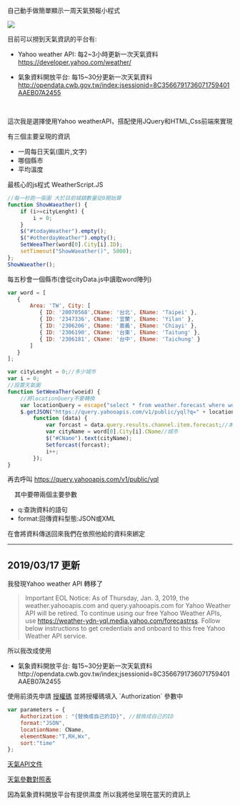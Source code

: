 自己動手做簡單顯示一周天氣預報小程式

![](https://i.imgur.com/YLculzX.png)

目前可以撈到天氣資訊的平台有:

* Yahoo weather API:
每2~3小時更新一次天氣資料
https://developer.yahoo.com/weather/

* 氣象資料開放平台:
每15~30分更新一次天氣資料
http://opendata.cwb.gov.tw/index;jsessionid=8C3566791736071759401AAEB07A2455

<br/>

這次我是選擇使用Yahoo weatherAPI，搭配使用JQuery和HTML,Css前端來實現

有三個主要呈現的資訊

- 一周每日天氣(圖片,文字)
- 哪個縣市
- 平均溫度

最核心的js程式 WeatherScript.JS
```javascript
//每一秒跑一張圖 大於目前城鎮數量從0開始算
function ShowWaeather() {
    if (i>=cityLenght) {
        i = 0;
    }
    $("#todayWeather").empty();
    $("#otherdayWeather").empty();
    SetWeeaTher(word[0].City[i].ID);
    setTimeout("ShowWaeather()", 5000);
};
ShowWaeather();
```
每五秒會一個縣市(會從cityData.js中讀取word陣列)
```javascript
var word = [
   {
	   Area: 'TW', City: [
		  { ID: '20070568',CName: '台北', EName: 'Taipei' },
	      { ID: '2347336', CName: '宜蘭', EName: 'Yilan' },
		  { ID: '2306206', CName: '嘉義', EName: 'Chiayi' },
		  { ID: '2306190', CName: '台東', EName: 'Taitung' },
		  { ID: '2306181', CName: '台中', EName: 'Taichung' }
	   ]
   }
];
```


```javascript
var cityLenght = 0;//多少城市
var i = 0;
//設置天氣圖
function SetWeeaTher(woeid) {
    //將locationQuery不要轉換
    var locationQuery = escape("select * from weather.forecast where woeid ='" + woeid + "' and u='c'");
    $.getJSON("https://query.yahooapis.com/v1/public/yql?q=" + locationQuery + "&format=json",
        function (data) {
            var forcast = data.query.results.channel.item.forecast;//本周天氣
            var cityName = word[0].City[i].CName//城市
			$("#CName").text(cityName);
			Setforcast(forcast);
			i++;
        });
}
```

再去呼叫 https://query.yahooapis.com/v1/public/yql

    其中要帶兩個主要參數
 * q:查詢資料的語句
 * format:回傳資料型態:JSON或XML
 
在會將資料傳送回來我們在依照他給的資料來綁定

----

## **2019/03/17 更新**

我發現Yahoo weather API 轉移了

> Important EOL Notice: As of Thursday, Jan. 3, 2019, the weather.yahooapis.com and query.yahooapis.com for Yahoo Weather API will be retired. 
To continue using our free Yahoo Weather APIs, use https://weather-ydn-yql.media.yahoo.com/forecastrss. Follow below instructions to get credentials and onboard to this free Yahoo Weather API service.

所以我改成使用

* 氣象資料開放平台: 每15~30分更新一次天氣資料http://opendata.cwb.gov.tw/index;jsessionid=8C3566791736071759401AAEB07A2455


使用前須先申請 [授權碼]([http://example.net/](https://opendata.cwb.gov.tw/devManual/insrtuction#getUserAuthkeyAnchor))  並將授權碼填入 `Authorization` 參數中



``` javascript
var parameters = {
	Authorization : "{替換成自己的ID}", //替換成自己的ID
	format:"JSON",
	locationName: CName,
	elementName:"T,RH,Wx",
	sort:"time"
};
```

[天氣API文件](https://opendata.cwb.gov.tw/opendatadoc/CWB_Opendata_API_V1.2.pdf) 

[天氣參數對照表](https://opendata.cwb.gov.tw/opendatadoc/MFC/D0047.pdf) 


因為氣象資料開放平台有提供濕度 所以我將他呈現在當天的資訊上


